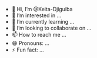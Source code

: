 - 👋 Hi, I’m @Keita-Djiguiba
- 👀 I’m interested in ...
- 🌱 I’m currently learning ...
- 💞️ I’m looking to collaborate on ...
- 📫 How to reach me ...
- 😄 Pronouns: ...
- ⚡ Fun fact: ...

<!---
Keita-Djiguiba/Keita-Djiguiba is a ✨ special ✨ repository because its `README.md` (this file) appears on your GitHub profile.
You can click the Preview link to take a look at your changes.
--->
